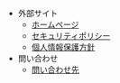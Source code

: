 <!-- _navbar.md  -->

* 外部サイト
  * [ホームページ](https://www.trinet.co.jp/)
  * [セキュリティポリシー](https://www.trinet.co.jp/policy/)
  * [個人情報保護方針](https://www.trinet.co.jp/policy/privacy.html)
* 問い合わせ
  * [問い合わせ先](https://www.trinet.co.jp/contact/)
 